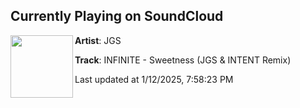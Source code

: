 ## Currently Playing on SoundCloud

[<img align="left" width="100" src="https://i1.sndcdn.com/artworks-liZLmen4XP0CAFhf-qR7ZBQ-t500x500.jpg">](https://soundcloud.com/jgsmakina/infinite-sweetness-jgs-intent-remix?in=saxurn/sets/poppin-tags)

**Artist**: JGS 

**Track**: INFINITE - Sweetness (JGS & INTENT Remix)

Last updated at 1/12/2025, 7:58:23 PM
